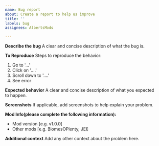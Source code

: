```yaml
---
name: Bug report
about: Create a report to help us improve
title: ''
labels: bug
assignees: AlbertsMods

---
```


**Describe the bug**
A clear and concise description of what the bug is.

**To Reproduce**
Steps to reproduce the behavior:
1. Go to '...'
2. Click on '....'
3. Scroll down to '....'
4. See error

**Expected behavior**
A clear and concise description of what you expected to happen.

**Screenshots**
If applicable, add screenshots to help explain your problem.

**Mod Info(please complete the following information):**
 - Mod version [e.g. v1.0.0]
 - Other mods [e.g. BiomesOPlenty, JEI]

**Additional context**
Add any other context about the problem here.
